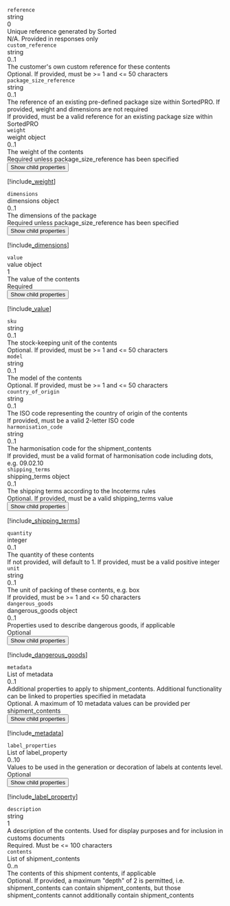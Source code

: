 <div class="property">
    <div class="name"><code>reference</code></div>
    <div class="type">string</div>
    <div class="occurs">0</div>
    <div class="description">Unique reference generated by Sorted</div>
    <div class="validation">N/A. Provided in responses only</div>
</div>
<div class="property">
    <div class="name"><code>custom_reference</code></div>
    <div class="type">string</div>
    <div class="occurs">0..1</div>
    <div class="description">The customer's own custom reference for these contents</div>
    <div class="validation">Optional. If provided, must be &gt;= 1 and &lt;= 50 characters</div>
</div>
<div class="property">
    <div class="name"><code>package_size_reference</code></div>
    <div class="type">string</div>
    <div class="occurs">0..1</div>
    <div class="description">The reference of an existing pre-defined package size within SortedPRO. If provided, weight and dimensions are not required</div>
    <div class="validation">If provided, must be a valid reference for an existing package size within SortedPRO</div>
</div>
<div class="property">
    <div class="name"><code>weight</code></div>
    <div class="type">weight object</div>
    <div class="occurs">0..1</div>
    <div class="description">The weight of the contents</div>
    <div class="validation">Required unless package_size_reference has been specified</div> 
    <div class="dropdown"> 
        <button onclick="dropFunction(this)">Show child properties</button>
        <div class="dropdown-content">

[!include[_weight](_weight.md)]
</div>
    </div>              
</div>
<div class="property">
    <div class="name"><code>dimensions</code></div>
    <div class="type">dimensions object</div>
    <div class="occurs">0..1</div>
    <div class="description">The dimensions of the package</div>
    <div class="validation">Required unless package_size_reference has been specified</div> 
    <div class="dropdown"> 
        <button onclick="dropFunction(this)">Show child properties</button>
        <div class="dropdown-content">

[!include[_dimensions](_dimensions.md)]
</div>
    </div>              
</div>
<div class="property">
    <div class="name"><code>value</code></div>
    <div class="type">value object</div>
    <div class="occurs">1</div>
    <div class="description">The value of the contents</div>
    <div class="validation">Required</div> 
    <div class="dropdown"> 
        <button onclick="dropFunction(this)">Show child properties</button>
        <div class="dropdown-content">

[!include[_value](_value.md)]
</div>
    </div>              
</div>
<div class="property">
    <div class="name"><code>sku</code></div>
    <div class="type">string</div>
    <div class="occurs">0..1</div>
    <div class="description">The stock-keeping unit of the contents</div>
    <div class="validation">Optional. If provided, must be &gt;= 1 and &lt;= 50 characters</div>
</div>
<div class="property">
    <div class="name"><code>model</code></div>
    <div class="type">string</div>
    <div class="occurs">0..1</div>
    <div class="description">The model of the contents</div>
    <div class="validation">Optional. If provided, must be &gt;= 1 and &lt;= 50 characters</div>
</div>
<div class="property">
    <div class="name"><code>country_of_origin</code></div>
    <div class="type">string</div>
    <div class="occurs">0..1</div>
    <div class="description">The ISO code representing the country of origin of the contents</div>
    <div class="validation">If provided, must be a valid 2-letter ISO code</div>
</div>
<div class="property">
    <div class="name"><code>harmonisation_code</code></div>
    <div class="type">string</div>
    <div class="occurs">0..1</div>
    <div class="description">The harmonisation code for the shipment_contents</div>
    <div class="validation">If provided, must be a valid format of harmonisation code including dots, e.g. 09.02.10</div>
</div>
<div class="property">
    <div class="name"><code>shipping_terms</code></div>
    <div class="type">shipping_terms object</div>
    <div class="occurs">0..1</div>
    <div class="description">The shipping terms according to the Incoterms rules</div>
    <div class="validation">Optional. If provided, must be a valid shipping_terms value</div> 
    <div class="dropdown"> 
        <button onclick="dropFunction(this)">Show child properties</button>
        <div class="dropdown-content">

[!include[_shipping_terms](_shipping_terms.md)]
</div>
    </div>              
</div>
<div class="property">
    <div class="name"><code>quantity</code></div>
    <div class="type">integer</div>
    <div class="occurs">0..1</div>
    <div class="description">The quantity of these contents</div>
    <div class="validation">If not provided, will default to 1. If provided, must be a valid positive integer</div>
</div>
<div class="property">
    <div class="name"><code>unit</code></div>
    <div class="type">string</div>
    <div class="occurs">0..1</div>
    <div class="description">The unit of packing of these contents, e.g. box</div>
    <div class="validation">If provided, must be &gt;= 1 and &lt;= 50 characters</div>
</div>
<div class="property">
    <div class="name"><code>dangerous_goods</code></div>
    <div class="type">dangerous_goods object</div>
    <div class="occurs">0..1</div>
    <div class="description">Properties used to describe dangerous goods, if applicable</div>
    <div class="validation">Optional</div> 
    <div class="dropdown"> 
        <button onclick="dropFunction(this)">Show child properties</button>
        <div class="dropdown-content">

[!include[_dangerous_goods](_dangerous_goods.md)]
</div>
    </div>              
</div>
<div class="property">
    <div class="name"><code>metadata</code></div>
    <div class="type">List of metadata</div>
    <div class="occurs">0..1</div>
    <div class="description">Additional properties to apply to shipment_contents. Additional functionality can be linked to properties specified in metadata</div>
    <div class="validation">Optional. A maximum of 10 metadata values can be provided per shipment_contents</div> 
    <div class="dropdown"> 
        <button onclick="dropFunction(this)">Show child properties</button>
        <div class="dropdown-content">

[!include[_metadata](_metadata.md)]
</div>
    </div>              
</div>
<div class="property">
    <div class="name"><code>label_properties</code></div>
    <div class="type">List of label_property</div>
    <div class="occurs">0..10</div>
    <div class="description">Values to be used in the generation or decoration of labels at contents level.	</div>
    <div class="validation">Optional</div> 
    <div class="dropdown"> 
        <button onclick="dropFunction(this)">Show child properties</button>
        <div class="dropdown-content">

[!include[_label_property](_label_property.md)]
</div>
    </div>              
</div>
<div class="property">
    <div class="name"><code>description</code></div>
    <div class="type">string</div>
    <div class="occurs">1</div>
    <div class="description">A description of the contents. Used for display purposes and for inclusion in customs documents</div>
    <div class="validation">Required. Must be &lt;= 100 characters</div>
</div>
<div class="property">
    <div class="name"><code>contents</code></div>
    <div class="type">List of shipment_contents</div>
    <div class="occurs">0..n</div>
    <div class="description">The contents of this shipment contents, if applicable</div>
    <div class="validation">Optional. If provided, a maximum "depth" of 2 is permitted, i.e. shipment_contents can contain shipment_contents, but those shipment_contents cannot additionally contain shipment_contents</div>
</div>